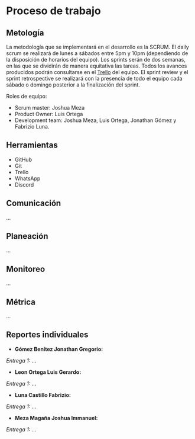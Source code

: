 # Proceso de trabajo

## Metología

La metodología que se implementará en el desarrollo es la SCRUM. El daily scrum se realizará de lunes a sábados entre 5pm y 10pm (dependiendo de la disposición de horarios del equipo). Los sprints serán de dos semanas, en las que se dividirán de manera equitativa las tareas. Todos los avances producidos podrán consultarse en el [Trello](https://trello.com/b/OymW6aPy) del equipo. El sprint review y el sprint retrospective se realizará con la presencia de todo el equipo cada sábado o domingo posterior a la finalización del sprint.

Roles de equipo:
- Scrum master: Joshua Meza
- Product Owner: Luis Ortega
- Development team: Joshua Meza, Luis Ortega, Jonathan Gómez y Fabrizio Luna.

## Herramientas

- GitHub
- Git
- Trello
- WhatsApp
- Discord

## Comunicación

...

## Planeación

...

## Monitoreo

...

## Métrica

...

## Reportes individuales

- **Gómez Benítez Jonathan Gregorio:**

*Entrega 1:* ... 

- **Leon Ortega Luis Gerardo:**

*Entrega 1:* ...

- **Luna Castillo Fabrizio:**

*Entrega 1:* ...

- **Meza Magaña Joshua Immanuel:**

*Entrega 1:* ...
